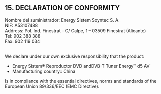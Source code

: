 ## 15. DECLARATION OF CONFORMITY

Nombre del suministrador: Energy Sistem Soyntec S. A.
<br>NIF: A53107488
<br>Address: Pol. Ind. Finestrat – C/ Calpe, 1 – 03509 Finestrat (Alicante)
<br>Tel: 902 388 388
<br>Fax: 902 119 034

<br>We declare under our own exclusive responsibility that the product:
* Energy Sistem® Reproductor DVD andDVB-T Tuner Energy™ d5 AV
* Manufacturing country:: China


Is in compliance with the essential directives, norms and standards of the European Union 89/336/EEC (EMC Directive).
